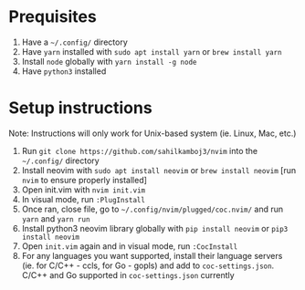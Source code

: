 # Prequisites
1. Have a `~/.config/` directory
2. Have `yarn` installed with `sudo apt install yarn` or `brew install yarn`
3. Install `node` globally with `yarn install -g node`
4. Have `python3` installed

# Setup instructions
Note: Instructions will only work for Unix-based system (ie. Linux, Mac, etc.)

1. Run `git clone https://github.com/sahilkamboj3/nvim` into the `~/.config/` directory
2. Install neovim with `sudo apt install neovim` or `brew install neovim` [run `nvim` to ensure properly installed]
3. Open init.vim with `nvim init.vim`
4. In visual mode, run `:PlugInstall`
5. Once ran, close file, go to `~/.config/nvim/plugged/coc.nvim/` and run `yarn` and `yarn run`
6. Install python3 neovim library globally with `pip install neovim` or `pip3 install neovim`
7. Open `init.vim` again and in visual mode, run `:CocInstall` 
8. For any languages you want supported, install their language servers (ie. for C/C++ - ccls, for Go - gopls) and add to `coc-settings.json`. C/C++ and Go supported in `coc-settings.json` currently

